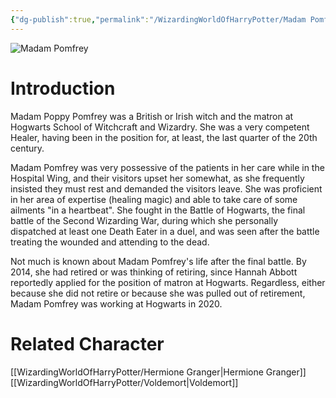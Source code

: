 ```yaml
---
{"dg-publish":true,"permalink":"/WizardingWorldOfHarryPotter/Madam Pomfrey/","dgPassFrontmatter":true,"created":"","updated":""}
---
```


![Madam Pomfrey](http://rxbg5ysja.bkt.gdipper.com/Madam_Pomfrey.png)
# Introduction
Madam Poppy Pomfrey was a British or Irish witch and the matron at Hogwarts School of Witchcraft and Wizardry. She was a very competent Healer, having been in the position for, at least, the last quarter of the 20th century.

Madam Pomfrey was very possessive of the patients in her care while in the Hospital Wing, and their visitors upset her somewhat, as she frequently insisted they must rest and demanded the visitors leave. She was proficient in her area of expertise (healing magic) and able to take care of some ailments "in a heartbeat". She fought in the Battle of Hogwarts, the final battle of the Second Wizarding War, during which she personally dispatched at least one Death Eater in a duel, and was seen after the battle treating the wounded and attending to the dead.

Not much is known about Madam Pomfrey's life after the final battle. By 2014, she had retired or was thinking of retiring, since Hannah Abbott reportedly applied for the position of matron at Hogwarts. Regardless, either because she did not retire or because she was pulled out of retirement, Madam Pomfrey was working at Hogwarts in 2020.

# Related Character
[[WizardingWorldOfHarryPotter/Hermione Granger\|Hermione Granger]]
[[WizardingWorldOfHarryPotter/Voldemort\|Voldemort]]
